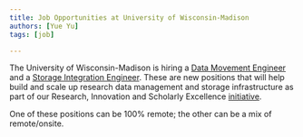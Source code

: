 ```yaml
---
title: Job Opportunities at University of Wisconsin-Madison
authors: [Yue Yu]
tags: [job]

---
```


The University of Wisconsin-Madison is hiring a [Data Movement Engineer](https://jobs.wisc.edu/jobs/data-movement-engineer-madison-wisconsin-united-states) and a [Storage Integration Engineer](https://jobs.wisc.edu/jobs/storage-integration-engineer-madison-wisconsin-united-states). These are new positions that will help build and scale up research data management and storage infrastructure as part of our Research, Innovation and Scholarly Excellence [initiative](https://rise.wisc.edu/).
 
One of these positions can be 100% remote; the other can be a mix of remote/onsite.
 

 